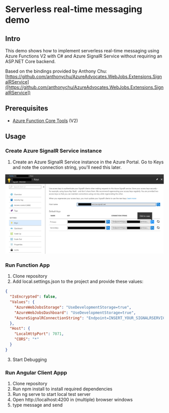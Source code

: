 # Serverless real-time messaging demo

## Intro

This demo shows how to implement serverless real-time messaging using Azure Functions V2 with C# and Azure SignalR Service without requiring an ASP.NET Core backend.

Based on the bindings provided by Anthony Chu: [https://github.com/anthonychu/AzureAdvocates.WebJobs.Extensions.SignalRService]([https://github.com/anthonychu/AzureAdvocates.WebJobs.Extensions.SignalRService])

## Prerequisites

- [Azure Function Core Tools](https://github.com/Azure/azure-functions-core-tools) (V2)

## Usage

### Create Azure SignalR Service instance

1. Create an Azure SignalR Service instance in the Azure Portal. Go to Keys and note the connection string, you'll need this later.

![](media/001.jpg)

### Run Function App

1. Clone repository
2. Add local.settings.json to the project and provide these values:

```json
{
  "IsEncrypted": false,
  "Values": {
    "AzureWebJobsStorage": "UseDevelopmentStorage=true",
    "AzureWebJobsDashboard": "UseDevelopmentStorage=true",
    "AzureSignalRConnectionString": "Endpoint=INSERT_YOUR_SIGNALRSERVICE_ENDPOINT_HERE;"
  },
  "Host": {
    "LocalHttpPort": 7071,
    "CORS": "*"
  }
}
```

3. Start Debugging

### Run Angular Client Appp

1. Clone repository
2. Run npm install to install required dependencies
3. Run ng serve to start local test server
4. Open http://localhost:4200 in (multiple) browser windows
5. type message and send